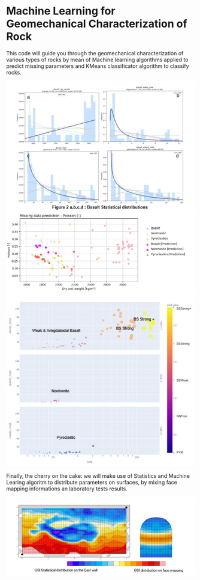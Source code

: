 # Machine Learning for Geomechanical Characterization of Rock
This code will guide you through the geomechanical characterization of various types of rocks by mean of Machine learning algorithms applied to predict missing parameters and KMeans classificator algorithm to classify rocks. 

![Basalt parameters statistical distribution](Basalt_histo.JPG)
![Prediction of E modulus](Predict_Emod.JPG)
![Group creation](groups.JPG)

Finally, the cherry on the cake: we will make use of Statistics and Machine Learing algoritm to distribute parameters on surfaces, by mixing face mapping informations an laboratory tests results.

![GSI distribution](GSI_stat_distr.JPG)